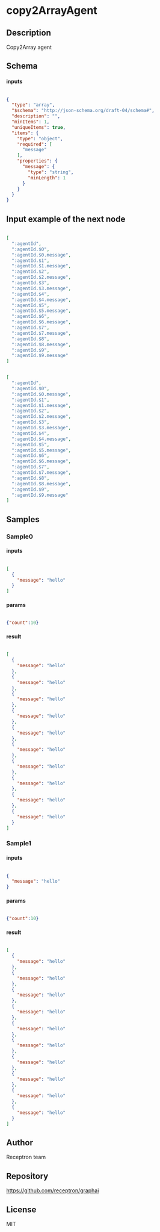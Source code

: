 # copy2ArrayAgent

## Description

Copy2Array agent

## Schema

#### inputs

```json

{
  "type": "array",
  "$schema": "http://json-schema.org/draft-04/schema#",
  "description": "",
  "minItems": 1,
  "uniqueItems": true,
  "items": {
    "type": "object",
    "required": [
      "message"
    ],
    "properties": {
      "message": {
        "type": "string",
        "minLength": 1
      }
    }
  }
}

````

## Input example of the next node

```json

[
  ":agentId",
  ":agentId.$0",
  ":agentId.$0.message",
  ":agentId.$1",
  ":agentId.$1.message",
  ":agentId.$2",
  ":agentId.$2.message",
  ":agentId.$3",
  ":agentId.$3.message",
  ":agentId.$4",
  ":agentId.$4.message",
  ":agentId.$5",
  ":agentId.$5.message",
  ":agentId.$6",
  ":agentId.$6.message",
  ":agentId.$7",
  ":agentId.$7.message",
  ":agentId.$8",
  ":agentId.$8.message",
  ":agentId.$9",
  ":agentId.$9.message"
]

````
```json

[
  ":agentId",
  ":agentId.$0",
  ":agentId.$0.message",
  ":agentId.$1",
  ":agentId.$1.message",
  ":agentId.$2",
  ":agentId.$2.message",
  ":agentId.$3",
  ":agentId.$3.message",
  ":agentId.$4",
  ":agentId.$4.message",
  ":agentId.$5",
  ":agentId.$5.message",
  ":agentId.$6",
  ":agentId.$6.message",
  ":agentId.$7",
  ":agentId.$7.message",
  ":agentId.$8",
  ":agentId.$8.message",
  ":agentId.$9",
  ":agentId.$9.message"
]

````

## Samples

### Sample0

#### inputs

```json

[
  {
    "message": "hello"
  }
]

````

#### params

```json

{"count":10}

````

#### result

```json

[
  {
    "message": "hello"
  },
  {
    "message": "hello"
  },
  {
    "message": "hello"
  },
  {
    "message": "hello"
  },
  {
    "message": "hello"
  },
  {
    "message": "hello"
  },
  {
    "message": "hello"
  },
  {
    "message": "hello"
  },
  {
    "message": "hello"
  },
  {
    "message": "hello"
  }
]

````
### Sample1

#### inputs

```json

{
  "message": "hello"
}

````

#### params

```json

{"count":10}

````

#### result

```json

[
  {
    "message": "hello"
  },
  {
    "message": "hello"
  },
  {
    "message": "hello"
  },
  {
    "message": "hello"
  },
  {
    "message": "hello"
  },
  {
    "message": "hello"
  },
  {
    "message": "hello"
  },
  {
    "message": "hello"
  },
  {
    "message": "hello"
  },
  {
    "message": "hello"
  }
]

````

## Author

Receptron team

## Repository

https://github.com/receptron/graphai

## License

MIT

